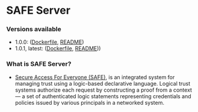 # SAFE Server

### Versions available

- 1.0.0: ([Dockerfile](1.0.0/Dockerfile), [README](1.0.0/README.md))
- 1.0.1, latest: ([Dockerfile](1.0.1/Dockerfile), [README](1.0.1/README.md)))

### What is SAFE Server?

- [Secure Access For Everyone (SAFE)](https://github.com/RENCI-NRIG/SAFE), is an integrated system for managing trust using a logic-based declarative language. Logical trust systems authorize each request by constructing a proof from a context — a set of authenticated logic statements representing credentials and policies issued by various principals in a networked system.

